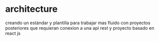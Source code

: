 # architecture
creando un estándar y plantilla para trabajar mas fluido con proyectos posteriores que requieran conexion a una api rest y proyecto basado en react js

